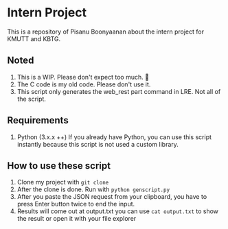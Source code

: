 # Intern Project

This is a repository of Pisanu Boonyaanan about the intern project for KMUTT and KBTG.

## Noted
1. This is a WIP. Please don't expect too much. 🙏
2. The C code is my old code. Please don't use it.
3. This script only generates the web_rest part command in LRE. Not all of the script.

## Requirements
1. Python (3.x.x ++)
If you already have Python, you can use this script instantly because this script is not used a custom library.

## How to use these script
1. Clone my project with `git clone`
2. After the clone is done. Run with `python genscript.py`
3. After you paste the JSON request from your clipboard, you have to press Enter button twice to end the input.
4. Results will come out at output.txt you can use `cat output.txt` to show the result or open it with your file explorer
